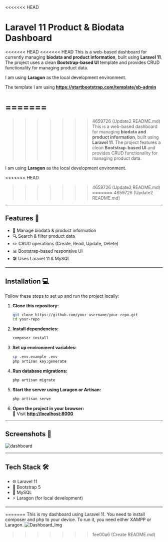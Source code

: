 <<<<<<< HEAD
# Laravel 11 Product & Biodata Dashboard

<<<<<<< HEAD
<<<<<<< HEAD
This is a web-based dashboard for currently managing **biodata and product information**, built using **Laravel 11**. The project uses a clean **Bootstrap-based UI** template and provides CRUD functionality for managing product data. 

I am using **Laragon** as the local development environment.

The template I am using **https://startbootstrap.com/template/sb-admin**

=======
=======
>>>>>>> 4659726 (Update2 README.md)
This is a web-based dashboard for managing **biodata and product information**, built using **Laravel 11**. The project features a clean **Bootstrap-based UI** and provides CRUD functionality for managing product data. 

I am using **Laragon** as the local development environment.

<<<<<<< HEAD
>>>>>>> 4659726 (Update2 README.md)
=======
>>>>>>> 4659726 (Update2 README.md)
---

## Features 🚀

- 📝 Manage biodata & product information
- 🔍 Search & filter product data
- ✏️ CRUD operations (Create, Read, Update, Delete)
- 📊 Bootstrap-based responsive UI
- 🛠 Uses Laravel 11 & MySQL

---

## Installation 💻

Follow these steps to set up and run the project locally:

1. **Clone this repository:**
   ```sh
   git clone https://github.com/your-username/your-repo.git
   cd your-repo
   ```

2. **Install dependencies:**
   ```sh
   composer install
   ```

3. **Set up environment variables:**
   ```sh
   cp .env.example .env
   php artisan key:generate
   ```

4. **Run database migrations:**
   ```sh
   php artisan migrate
   ```

5. **Start the server using Laragon or Artisan:**
   ```sh
   php artisan serve
   ```

6. **Open the project in your browser:**  
   📌 Visit **[http://localhost:8000](http://localhost:8000)**

---

## Screenshots 📸

![dashboard](https://github.com/user-attachments/assets/f543ad52-c8a4-4382-815b-a1b293585444)

---

## Tech Stack 🛠

- 🌐 Laravel 11
- 🎨 Bootstrap 5
- 💾 MySQL
- ⚡ Laragon (for local development)

---
=======
This is my dashboard using Laravel 11.
You need to install composer and php to your device. To run it, you need either XAMPP or Laragon.
![Dashboard_Img](http://url/to/img.png)
>>>>>>> 1ee00a6 (Create README.md)
